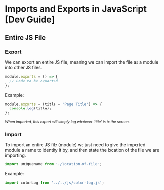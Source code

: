 # Imports and Exports in JavaScript [Dev Guide]

## Entire JS File

### Export
We can export an entire JS file, meaning we can import the file as a module into other JS files.

```js
module.exports = () => {
  // Code to be exported
};
```

Example:
```js
module.exports = (title = 'Page Title') => {
  console.log(title);
};
```
<sup>*When imported, this export will simply log whatever 'title' is to the screen.*</sup>


### Import
To import an entire JS file (module) we just need to give the imported module a name to identify it by, and then state the location of the file we are importing.

```js
import uniqueName from './location-of-file';
```

Example:
```js
import colorLog from '../../js/color-log.js';
```


